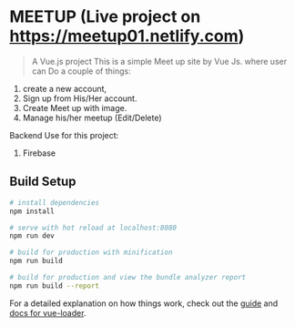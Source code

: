 # MEETUP (Live project on https://meetup01.netlify.com)

> A Vue.js project
This is a simple Meet up site by Vue Js.
where user can Do a couple of things:
   1. create a new account,
   2. Sign up from His/Her account.
   3. Create Meet up with image.
   4. Manage his/her meetup (Edit/Delete)


Backend Use for this project:
  1. Firebase
 
 

## Build Setup

``` bash
# install dependencies
npm install

# serve with hot reload at localhost:8080
npm run dev

# build for production with minification
npm run build

# build for production and view the bundle analyzer report
npm run build --report
```

For a detailed explanation on how things work, check out the [guide](http://vuejs-templates.github.io/webpack/) and [docs for vue-loader](http://vuejs.github.io/vue-loader).
